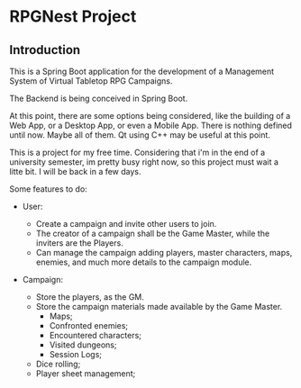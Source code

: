 # RPGNest Project

## Introduction

This is a Spring Boot application for the development of a Management System of Virtual Tabletop RPG Campaigns. 

The Backend is being conceived in Spring Boot.

At this point, there are some options being considered, like the building of a Web App, or a Desktop App, or even a Mobile App. There is nothing defined until now. Maybe all of them. Qt using C++ may be useful at this point.

This is a project for my free time. Considering that i'm in the end of a university semester, im pretty busy right now, so this project must wait a litte bit. I will be back in a few days. 

Some features to do:

* User:
    * Create a campaign and invite other users to join.
    * The creator of a campaign shall be the Game Master, while the inviters are the Players.
    * Can manage the campaign adding players, master characters, maps, enemies, and much more details to the campaign module.
  
* Campaign:
    * Store the players, as the GM.
    * Store the campaign materials made available by the Game Master.
      * Maps;
      * Confronted enemies;
      * Encountered characters;
      * Visited dungeons;
      * Session Logs; 
    * Dice rolling; 
    * Player sheet management;
